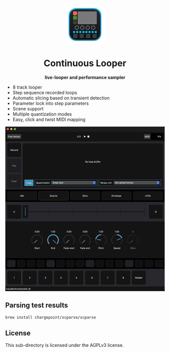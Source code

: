 <p align="center">
  <img src="design/icon/Icon@128h.png" style="max-width: 128px" />
</p>

<h1 align="center">Continuous Looper</h1>
<p align="center">
    <strong>live-looper and performance sampler</strong>
</p>

* 8 track looper
* Step sequence recorded loops
* Automatic slicing based on transient detection
* Parameter lock into step parameters
* Scene support
* Multiple quantization modes
* Easy, click and twist MIDI mapping

![](screenshot.png)

## Parsing test results
```
brew install chargepoint/xcparse/xcparse
```

## License
This sub-directory is licensed under the AGPLv3 license.
